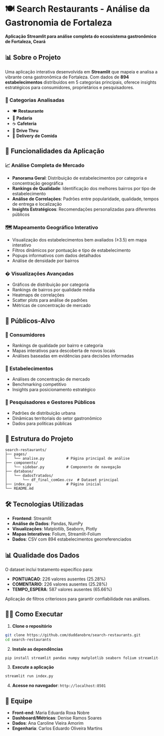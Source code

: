 # 🍽️ Search Restaurants - Análise da Gastronomia de Fortaleza

**Aplicação Streamlit para análise completa do ecossistema gastronômico de Fortaleza, Ceará**

## 📊 Sobre o Projeto

Uma aplicação interativa desenvolvida em **Streamlit** que mapeia e analisa a vibrante cena gastronômica de Fortaleza. Com dados de **894 estabelecimentos** distribuídos em 5 categorias principais, oferece insights estratégicos para consumidores, proprietários e pesquisadores.

### 🏢 Categorias Analisadas

- 🍽️ **Restaurante** 
- 🥖 **Padaria**
- ☕ **Cafeteria**
- 🚗 **Drive Thru**
- 🛵 **Delivery de Comida**

## 🚀 Funcionalidades da Aplicação

### 📈 **Análise Completa de Mercado**
- **Panorama Geral**: Distribuição de estabelecimentos por categoria e concentração geográfica
- **Rankings de Qualidade**: Identificação dos melhores bairros por tipo de estabelecimento
- **Análise de Correlações**: Padrões entre popularidade, qualidade, tempos de entrega e localização
- **Insights Estratégicos**: Recomendações personalizadas para diferentes públicos

### 🗺️ **Mapeamento Geográfico Interativo**
- Visualização dos estabelecimentos bem avaliados (≥3.5) em mapa interativo
- Filtros dinâmicos por pontuação e tipo de estabelecimento
- Popups informativos com dados detalhados
- Análise de densidade por bairros

### � **Visualizações Avançadas**
- Gráficos de distribuição por categoria
- Rankings de bairros por qualidade média
- Heatmaps de correlações
- Scatter plots para análise de padrões
- Métricas de concentração de mercado

## 🎯 Públicos-Alvo

### 👥 **Consumidores**
- Rankings de qualidade por bairro e categoria
- Mapas interativos para descoberta de novos locais
- Análises baseadas em evidências para decisões informadas

### 🏪 **Estabelecimentos**
- Análises de concentração de mercado
- Benchmarking competitivo
- Insights para posicionamento estratégico

### 🔬 **Pesquisadores e Gestores Públicos**
- Padrões de distribuição urbana
- Dinâmicas territoriais do setor gastronômico
- Dados para políticas públicas

## 📁 Estrutura do Projeto

```
search-restaurants/
├── pages/
│   └── analise.py          # Página principal de análise
├── components/
│   └── sidebar.py          # Componente de navegação
├── database/
│   └── dadosTratados/
│       └── df_final_comGeo.csv  # Dataset principal
├── index.py                # Página inicial
└── README.md
```

## 🛠️ Tecnologias Utilizadas

- **Frontend**: Streamlit
- **Análise de Dados**: Pandas, NumPy
- **Visualizações**: Matplotlib, Seaborn, Plotly
- **Mapas Interativos**: Folium, Streamlit-Folium
- **Dados**: CSV com 894 estabelecimentos georreferenciados

## 📊 Qualidade dos Dados

O dataset inclui tratamento específico para:
- **PONTUACAO**: 226 valores ausentes (25.28%)
- **COMENTARIO**: 226 valores ausentes (25.28%) 
- **TEMPO_ESPERA**: 587 valores ausentes (65.66%)

Aplicação de filtros criteriosos para garantir confiabilidade nas análises.

## 🏃‍♂️ Como Executar

1. **Clone o repositório**
```bash
git clone https://github.com/duddanobre/search-restaurants.git
cd search-restaurants
```

2. **Instale as dependências**
```bash
pip install streamlit pandas numpy matplotlib seaborn folium streamlit-folium plotly
```

3. **Execute a aplicação**
```bash
streamlit run index.py
```

4. **Acesse no navegador**: `http://localhost:8501`

## 👥 Equipe

- **Front-end**: Maria Eduarda Roxa Nobre
- **Dashboard/Métricas**: Denise Ramos Soares  
- **Dados**: Ana Caroline Vieira Amorim
- **Engenharia**: Carlos Eduardo Oliveira Martins


